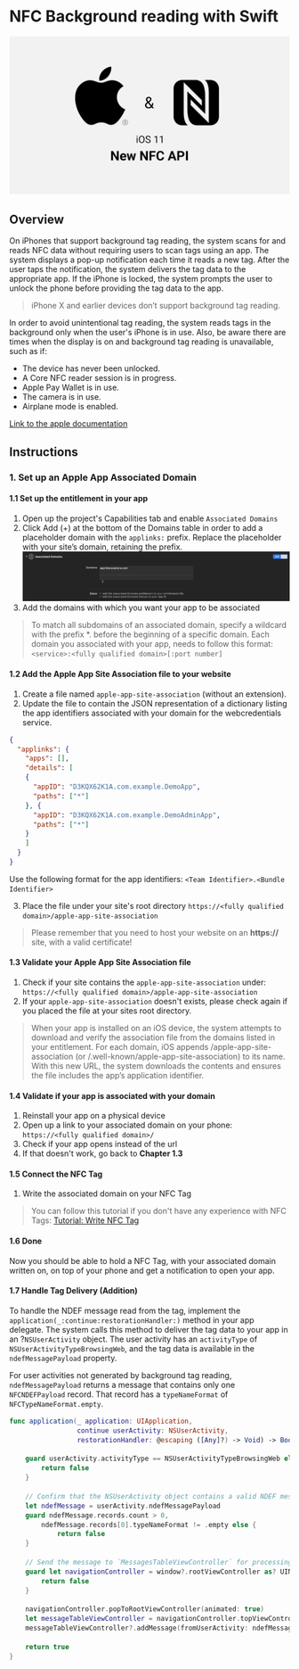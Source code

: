 # NFC Background reading with Swift

![Apple NFC API](Assets/ios-opening-nfc.png "New NFC API")

## Overview

On iPhones that support background tag reading, the system scans for and reads NFC data without requiring users to scan tags using an app. The system displays a pop-up notification each time it reads a new tag. After the user taps the notification, the system delivers the tag data to the appropriate app. If the iPhone is locked, the system prompts the user to unlock the phone before providing the tag data to the app.

>iPhone X and earlier devices don’t support background tag reading.

In order to avoid unintentional tag reading, the system reads tags in the background only when the user's iPhone is in use. Also, be aware there are times when the display is on and background tag reading is unavailable, such as if:
* The device has never been unlocked.
* A Core NFC reader session is in progress.
* Apple Pay Wallet is in use.
* The camera is in use.
* Airplane mode is enabled.

[Link to the apple documentation](https://developer.apple.com/documentation/corenfc/adding_support_for_background_tag_reading "Apple Documentation")

## Instructions

### 1. Set up an Apple App Associated Domain

#### 1.1 Set up the entitlement in your app

1. Open up the project's Capabilities tab and enable `Associated Domains`
2. Click Add (+) at the bottom of the Domains table in order to add a placeholder domain with the `applinks:` prefix. Replace the placeholder with your site’s domain, retaining the prefix.
![Set up Associated Domain](Assets/setup_associated_domains.png "Set up Associated Domain")
3. Add the domains with which you want your app to be associated
> To match all subdomains of an associated domain, specify a wildcard with the prefix *. before the beginning of a specific domain.
> Each domain you associated with your app, needs to follow this format:
> `<service>:<fully qualified domain>[:port number]`

#### 1.2 Add the Apple App Site Association file to your website

1. Create a file named `apple-app-site-association` (without an extension).
2. Update the file to contain the JSON representation of a dictionary listing the app identifiers associated with your domain for the webcredentials service.
``` json
{
  "applinks": {
    "apps": [],
    "details": [
    {
      "appID": "D3KQX62K1A.com.example.DemoApp",
      "paths": ["*"]
    }, {
      "appID": "D3KQX62K1A.com.example.DemoAdminApp",
      "paths": ["*"]
    }
    ]
  }
}
 ```
 Use the following format for the app identifiers:
`<Team Identifier>.<Bundle Identifier>`

3. Place the file under your site's root directory
`https://<fully qualified domain>/apple-app-site-association`
> Please remember that you need to host your website on an **https://** site, with a valid certificate!

#### 1.3 Validate your Apple App Site Association file

1. Check if your site contains the `apple-app-site-association` under:
`https://<fully qualified domain>/apple-app-site-association`
2. If your `apple-app-site-association` doesn't exists, please check again if you placed the file at your sites root directory.

> When your app is installed on an iOS device, the system attempts to download and verify the association file from the domains listed in your entitlement. For each domain, iOS appends /apple-app-site-association (or /.well-known/apple-app-site-association) to its name. With this new URL, the system downloads the contents and ensures the file includes the app’s application identifier.

#### 1.4 Validate if your app is associated with your domain

1. Reinstall your app on a physical device
2. Open up a link to your associated domain on your phone:
`https://<fully qualified domain>/`
3. Check if your app opens instead of the url
4. If that doesn't work, go back to **Chapter 1.3**

#### 1.5 Connect the NFC Tag

1. Write the associated domain on your NFC Tag
>You can follow this tutorial if you don't have any experience with NFC Tags:
>[Tutorial: Write NFC Tag](https://blog.atlasrfidstore.com/write-nfc-tag "Write NFC Tag")

#### 1.6 Done

Now you should be able to hold a NFC Tag, with your associated domain written on, on top of your phone and get a notification to open your app.

#### 1.7 Handle Tag Delivery (Addition)

To handle the NDEF message read from the tag, implement the `application(_:continue:restorationHandler:)` method in your app delegate. The system calls this method to deliver the tag data to your app in an ?`NSUserActivity` object. The user activity has an `activityType` of `NSUserActivityTypeBrowsingWeb`, and the tag data is available in the `ndefMessagePayload` property.

For user activities not generated by background tag reading, `ndefMessagePayload` returns a message that contains only one `NFCNDEFPayload` record. That record has a `typeNameFormat` of `NFCTypeNameFormat.empty`.

``` swift
func application(_ application: UIApplication,
                 continue userActivity: NSUserActivity,
                 restorationHandler: @escaping ([Any]?) -> Void) -> Bool {

    guard userActivity.activityType == NSUserActivityTypeBrowsingWeb else {
        return false
    }

    // Confirm that the NSUserActivity object contains a valid NDEF message.
    let ndefMessage = userActivity.ndefMessagePayload
    guard ndefMessage.records.count > 0,
        ndefMessage.records[0].typeNameFormat != .empty else {
            return false
    }

    // Send the message to `MessagesTableViewController` for processing.
    guard let navigationController = window?.rootViewController as? UINavigationController else {
        return false
    }

    navigationController.popToRootViewController(animated: true)
    let messageTableViewController = navigationController.topViewController as? MessagesTableViewController
    messageTableViewController?.addMessage(fromUserActivity: ndefMessage)

    return true
}
```